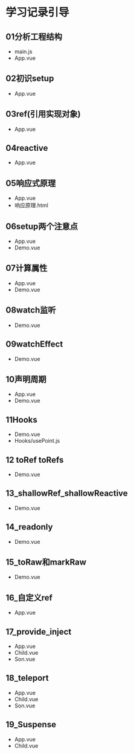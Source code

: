 # 学习记录引导
## 01分析工程结构
* main.js
* App.vue
## 02初识setup
* App.vue
## 03ref(引用实现对象)
* App.vue
## 04reactive
* App.vue
## 05响应式原理
* App.vue
* 响应原理.html
## 06setup两个注意点
* App.vue
* Demo.vue
## 07计算属性
* App.vue
* Demo.vue
## 08watch监听
* Demo.vue
## 09watchEffect
* Demo.vue
## 10声明周期
* App.vue
* Demo.vue
## 11Hooks
* Demo.vue
* Hooks/usePoint.js
## 12 toRef toRefs
* Demo.vue
## 13_shallowRef_shallowReactive
* Demo.vue
## 14_readonly
* Demo.vue
## 15_toRaw和markRaw
* Demo.vue
## 16_自定义ref
* App.vue
## 17_provide_inject
* App.vue
* Child.vue
* Son.vue
## 18_teleport
* App.vue
* Child.vue
* Son.vue
## 19_Suspense
* App.vue
* Child.vue
